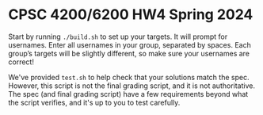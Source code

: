 # CPSC 4200/6200 HW4 Spring 2024

Start by running `./build.sh` to set up your targets. It will prompt 
for usernames. Enter all usernames in your group, separated by spaces.
Each group’s targets will be slightly different, so make sure your
usernames are correct!

We've provided `test.sh` to help check that your solutions match
the spec. However, this script is not the final grading script,
and it is not authoritative. The spec (and final grading script)
have a few requirements beyond what the script verifies, and it's
up to you to test carefully.
